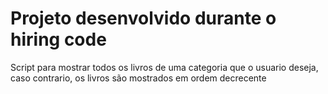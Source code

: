 # Projeto desenvolvido durante o hiring code

Script para mostrar todos os livros de uma categoria que o usuario deseja, caso contrario, os livros são mostrados em ordem decrecente